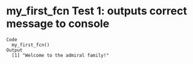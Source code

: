 # my_first_fcn Test 1: outputs correct message to console

    Code
      my_first_fcn()
    Output
      [1] "Welcome to the admiral family!"

